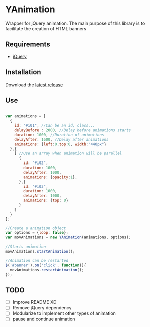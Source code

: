 YAnimation
=======================

Wrapper for jQuery animation. The main purpose of this library is to facilitate the creation of HTML banners

## Requirements

- [jQuery](https://jquery.com)

## Installation

Download the [latest release](https://github.com/yvesroos/yanimation/releases)

## Use

```javascript

var animations = [
  {
    id: "#i01", //Can be an id, class...
    delayBefore : 2000, //Delay before animations starts
    duration: 1000, //Duration of animations
    delayAfter: 1600, //Delay after animations
    animations: {left:0,top:0, width:"440px"}
  },{
    [ //Use an array when animation will be parallel
      {
        id: "#i02",
        duration: 1000,
        delayAfter: 1000,
        animations: {opacity:1},
      },{
        id: "#i03",
        duration: 1000,
        delayAfter: 1000,
        animations: {top: 0}
      }
    ]
  }
];

//Create a animation object
var options = {loop: false};
var movAnimations = new YAnimation(animations, options);

//Starts animation
movAnimations.startAnimation();

//Animation can be restarted
$('#banner').on('click', function(){
  movAnimations.restartAnimation();
});
```

## TODO

- [ ] Improve README XD
- [ ] Remove jQuery dependency
- [ ] Modularize to implement other types of animation
- [ ] pause and continue animation
